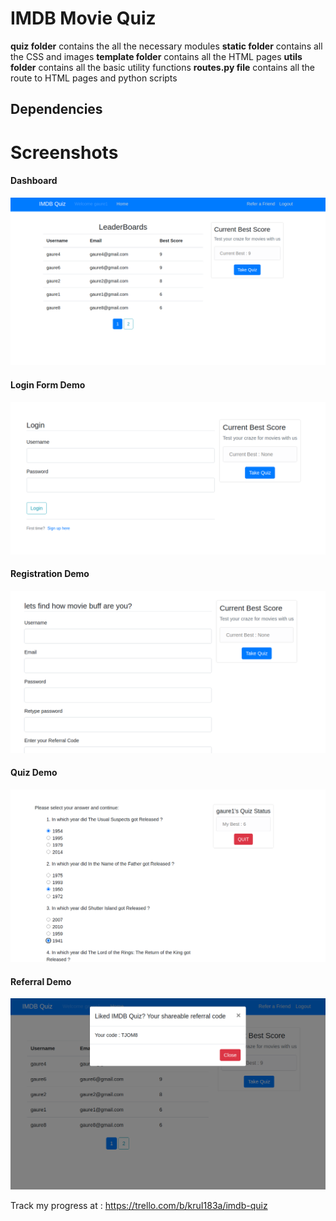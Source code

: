 # IMDB Movie Quiz

**quiz folder** contains the all the necessary modules
**static folder** contains all the CSS and images
**template folder** contains all the HTML pages
**utils folder** contains all the basic utility functions
**routes.py file** contains all the route to HTML pages and python scripts

## Dependencies



# Screenshots

#### Dashboard 
![Image of screenshot](https://github.com/gaurav-adhikari/IMDB-Movie-Quiz/blob/dev/snaps/dashboard.png)
#### Login Form Demo
![Image of screenshot](https://github.com/gaurav-adhikari/IMDB-Movie-Quiz/blob/dev/snaps/LoginForm.png)
#### Registration Demo
![Image of screenshot](https://github.com/gaurav-adhikari/IMDB-Movie-Quiz/blob/dev/snaps/Registration.png)
#### Quiz Demo
![Image of screenshot](https://github.com/gaurav-adhikari/IMDB-Movie-Quiz/blob/dev/snaps/quizSession.png)
#### Referral Demo
![Image of screenshot](https://github.com/gaurav-adhikari/IMDB-Movie-Quiz/blob/dev/snaps/shareable.png)










Track my progress at : https://trello.com/b/kruI183a/imdb-quiz

